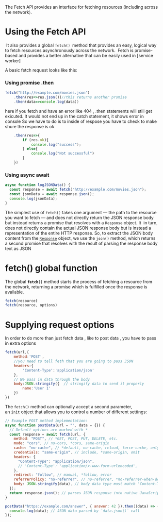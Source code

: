 The Fetch API provides an interface for fetching resources (including across the network).

# Using the Fetch API

 It also provides a global `fetch() `method that provides an easy, logical way to fetch resources asynchronously across the network.
 Fetch is promise-based and provides a better alternative that can be easily used in [service worker]

A basic fetch request looks like this:

### Using promise .then

```js
fetch("http://example.com/movies.json")
	.then(res=>res.json())//this returns another promise
	.then(data=>console.log(data))
```

here if you fetch and have an error like 404 , .then statements will still get exicuted. It would not end up in the catch statement, it shows error in console
So we have to do is to inside of respose you have to check to make shure the response is ok 
```js
	.then(res=>{
		if (res.ok){
			console.log("success");
		} else{
			console.log("Not successful")
		}
	})
```

### Using async await

```js
async function logJSONData() {
  const response = await fetch("http://example.com/movies.json");
  const jsonData = await response.json();
  console.log(jsonData);
}
```

The simplest use of `fetch()` takes one argument — the path to the resource you want to fetch — and does not directly return the JSON response body but instead returns a promise that resolves with a `Response` object.
It  in turn, does not directly contain the actual JSON response body but is instead a representation of the entire HTTP response. So, to extract the JSON body content from the [`Response`](https://developer.mozilla.org/en-US/docs/Web/API/Response) object, we use the `json()`
method, which returns a second promise that resolves with the result of parsing the response body text as JSON


# fetch() global function

The global **`fetch()`** method starts the process of fetching a resource from the network, returning a promise which is fulfilled once the response is available.

```js
fetch(resource)
fetch(resource, options)
```


# Supplying request options

In order to do more than just fetch data , like to post data , you have to pass in extra options

```js
fetch(url,{
	method:'POST',
	//you need to tell feth that you are going to pass JSON
	headers:{
		'Content-Type':'application/json'
	},
	// We pass in data through the body
	body:JSON.stringify({  // stringify data to send it properly
		name:'User 1'
	})
})
```


The `fetch()` method can optionally accept a second parameter, an `init` object that allows you to control a number of different settings:

```js
// Example POST method implementation:
async function postData(url = "", data = {}) {
  // Default options are marked with *
  const response = await fetch(url, {
    method: "POST", // *GET, POST, PUT, DELETE, etc.
    mode: "cors", // no-cors, *cors, same-origin
    cache: "no-cache", // *default, no-cache, reload, force-cache, only-if-cached
    credentials: "same-origin", // include, *same-origin, omit
    headers: {
      "Content-Type": "application/json",
      // 'Content-Type': 'application/x-www-form-urlencoded',
    },
    redirect: "follow", // manual, *follow, error
    referrerPolicy: "no-referrer", // no-referrer, *no-referrer-when-downgrade, origin, origin-when-cross-origin, same-origin, strict-origin, strict-origin-when-cross-origin, unsafe-url
    body: JSON.stringify(data), // body data type must match "Content-Type" header
  });
  return response.json(); // parses JSON response into native JavaScript objects
}

postData("https://example.com/answer", { answer: 42 }).then((data) => {
  console.log(data); // JSON data parsed by `data.json()` call
});
```


